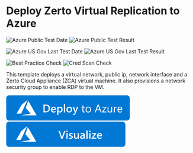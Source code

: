 # Deploy Zerto Virtual Replication to Azure

![Azure Public Test Date](https://azurequickstartsservice.blob.core.windows.net/badges/201-zerto-zca/PublicLastTestDate.svg)
![Azure Public Test Result](https://azurequickstartsservice.blob.core.windows.net/badges/201-zerto-zca/PublicDeployment.svg)

![Azure US Gov Last Test Date](https://azurequickstartsservice.blob.core.windows.net/badges/201-zerto-zca/FairfaxLastTestDate.svg)
![Azure US Gov Last Test Result](https://azurequickstartsservice.blob.core.windows.net/badges/201-zerto-zca/FairfaxDeployment.svg)

![Best Practice Check](https://azurequickstartsservice.blob.core.windows.net/badges/201-zerto-zca/BestPracticeResult.svg)
![Cred Scan Check](https://azurequickstartsservice.blob.core.windows.net/badges/201-zerto-zca/CredScanResult.svg)

This template deploys a virtual network, public ip, network interface and a Zerto Cloud Appliance (ZCA) virtual machine. It also provisions a network security group to enable RDP to the VM.

[![Deploy To Azure](https://raw.githubusercontent.com/Azure/azure-quickstart-templates/master/1-CONTRIBUTION-GUIDE/images/deploytoazure.svg?sanitize=true)](https://portal.azure.com/#create/Microsoft.Template/uri/https%3A%2F%2Fraw.githubusercontent.com%2FAzure%2Fazure-quickstart-templates%2Fmaster%2F201-zerto-zca%2Fazuredeploy.json)  [![Visualize](https://raw.githubusercontent.com/Azure/azure-quickstart-templates/master/1-CONTRIBUTION-GUIDE/images/visualizebutton.svg?sanitize=true)](http://armviz.io/#/?load=https%3A%2F%2Fraw.githubusercontent.com%2FAzure%2Fazure-quickstart-templates%2Fmaster%2F201-zerto-zca%2Fazuredeploy.json)



